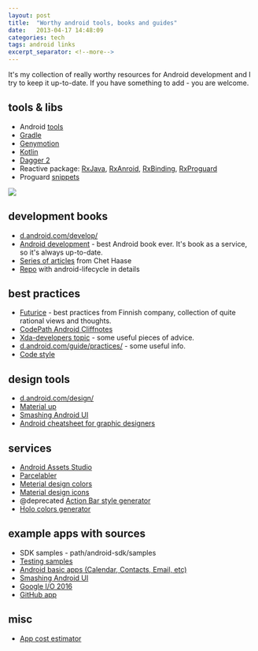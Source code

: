 ```yaml
---
layout: post
title:  "Worthy android tools, books and guides"
date:   2013-04-17 14:48:09
categories: tech
tags: android links
excerpt_separator: <!--more-->
---
```


It's my collection of really worthy resources for Android development and I try to keep it up-to-date. If you have something to add - you are welcome.

<!--more-->

tools & libs
------------

* Android [tools](http://developer.android.com/sdk/installing/studio.html)
* [Gradle](http://www.gradle.org/)
* [Genymotion](http://www.genymotion.com/)
* [Kotlin](https://kotlinlang.org/)
* [Dagger 2](http://google.github.io/dagger/)
* Reactive package: [RxJava](https://github.com/ReactiveX/RxJava), [RxAnroid](https://github.com/ReactiveX/RxAndroid), [RxBinding](https://github.com/JakeWharton/RxBinding), [RxProguard](https://github.com/artem-zinnatullin/RxJavaProGuardRules)
* Proguard [snippets](https://github.com/krschultz/android-proguard-snippets)

![](https://img-fotki.yandex.ru/get/15521/59765760.0/0_aa09b_59d256c5_M.png)

development books
-----------------

* [d.android.com/develop/](http://d.android.com/develop/)
* [Android development](http://commonsware.com/Android/) - best Android book ever. It's book as a service, so it's always up-to-date.
* [Series of articles](https://medium.com/google-developers/developing-for-android-introduction-5345b451567c) from Chet Haase
* [Repo](https://github.com/xxv/android-lifecycle) with android-lifecycle in details

best practices
--------------

* [Futurice](https://github.com/futurice/android-best-practices) - best practices from Finnish company, collection of quite rational views and thoughts.
* [CodePath Android Cliffnotes](https://guides.codepath.com/android)
* [Xda-developers topic](http://forum.xda-developers.com/showthread.php?t=2635275) - some useful pieces of advice.
* [d.android.com/guide/practices/](http://developer.android.com/guide/practices/index.html) - some useful info.
* [Code style](http://source.android.com/source/code-style.html)

design tools
------------

* [d.android.com/design/](http://d.android.com/design/)
* [Material up](http://www.materialup.com/)
* [Smashing Android UI](http://www.androiduipatterns.com/p/smashing-android-ui.html)
* [Android cheatsheet for graphic designers](http://petrnohejl.github.io/Android-Cheatsheet-For-Graphic-Designers/)

services
--------

* [Android Assets Studio](http://romannurik.github.io/AndroidAssetStudio/)
* [Parcelabler](http://devk.it/proj/parcelabler/)
* [Meterial design colors](http://www.materialpalette.com/)
* [Material design icons](https://github.com/google/material-design-icons/releases/latest)
* @deprecated [Action Bar style generator](http://jgilfelt.github.io/android-actionbarstylegenerator/)
* [Holo colors generator](http://android-holo-colors.com/)

example apps with sources
-------------------------

* SDK samples - path/android-sdk/samples
* [Testing samples](https://github.com/googlesamples/android-testing)
* [Android basic apps (Calendar, Contacts, Email, etc)](https://android.googlesource.com/)
* [Smashing Android UI](https://play.google.com/store/apps/details?id=com.androiduipatterns.smashingandroidui.examples&feature=search_result#?t=W251bGwsMSwxLDEsImNvbS5hbmRyb2lkdWlwYXR0ZXJucy5zbWFzaGluZ2FuZHJvaWR1aS5leGFtcGxlcyJd)
* [Google I/O 2016](https://play.google.com/store/apps/details?id=com.google.samples.apps.iosched)
* [GitHub app](https://play.google.com/store/apps/details?id=com.github.mobile&feature=search_result#?t=W251bGwsMSwxLDEsImNvbS5naXRodWIubW9iaWxlIl0.)

misc
----

* [App cost estimator](http://howmuchtomakeanapp.com/)
